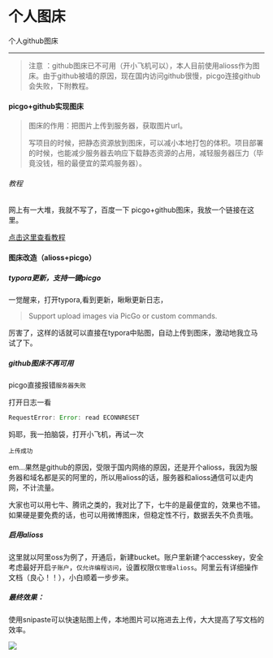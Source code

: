 # 个人图床

个人github图床

------

> 注意 ：github图床已不可用（开小飞机可以），本人目前使用alioss作为图床。由于github被墙的原因，现在国内访问github很慢，picgo连接github会失败，下附教程。

#### picgo+github实现图床

> 图床的作用：把图片上传到服务器，获取图片url。
>
> 写项目的时候，把静态资源放到图床，可以减小本地打包的体积。项目部署的时候，也能减少服务器去响应下载静态资源的占用，减轻服务器压力（毕竟没钱，租的最便宜的菜鸡服务器）。



###### 教程

网上有一大堆，我就不写了，百度一下 picgo+github图床，我放一个链接在这里。

[点击这里查看教程](https://www.jianshu.com/p/2756724a5dee)



#### 图床改造（alioss+picgo）

##### typora更新，支持一键picgo

 一觉醒来，打开typora,看到更新，瞅瞅更新日志，

> Support upload images via PicGo or custom commands.

厉害了，这样的话就可以直接在typora中贴图，自动上传到图床，激动地我立马试了下。

##### github图床不再可用

picgo直接报错`服务器失败`

打开日志一看

```javascript
RequestError: Error: read ECONNRESET
```

妈耶，我一拍脑袋，打开小飞机，再试一次

`上传成功`

em...果然是github的原因，受限于国内网络的原因，还是开个alioss，我因为服务器和域名都是买的阿里的，所以用alioss的话，服务器和alioss通信可以走内网，不计流量。

大家也可以用七牛、腾讯之类的，我对比了下，七牛的是最便宜的，效果也不错。如果硬是要免费的话，也可以用微博图床，但稳定性不行，数据丢失不负责哦。

##### 启用alioss

这里就以阿里oss为例了，开通后，新建bucket。账户里新建个accesskey，安全考虑最好开启`子账户`，`仅允许编程访问`，设置权限`仅管理alioss`。阿里云有详细操作文档（良心！！），小白顺着一步步来。



##### 最终效果：

使用snipaste可以快速贴图上传，本地图片可以拖进去上传，大大提高了写文档的效率。

![](https://gif-clark-cui.oss-cn-beijing.aliyuncs.com/blog/%E6%BC%94%E7%A4%BA2020-3-15.gif)

